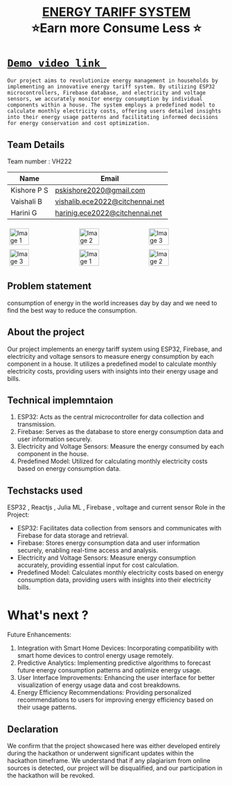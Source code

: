 <h1 align="center" style="border-bottom: none">
    <b>
        <a href="[https://github.com/Diwakar1819/vashist-hackathon](https://github.com/kishore-p-s/Energy-Tariff-System.git)"> ENERGY TARIFF SYSTEM </a><br>
    </b>
    ⭐️Earn more Consume Less  ⭐️ <br>
</h1>

# [`Demo video link `](https://youtu.be/LMi-X51Y_K0?si=3hq8c1hwJB9Zh1VM)
    Our project aims to revolutionize energy management in households by implementing an innovative energy tariff system. By utilizing ESP32 microcontrollers, Firebase database, and electricity and voltage sensors, we accurately monitor energy consumption by individual components within a house. The system employs a predefined model to calculate monthly electricity costs, offering users detailed insights into their energy usage patterns and facilitating informed decisions for energy conservation and cost optimization.

## Team Details
Team number : VH222

| Name    | Email           |
|---------|-----------------|
| Kishore P S | pskishore2020@gmail.com |
| Vaishali B | vishalib.ece2022@citchennai.net |
| Harini G | harinig.ece2022@citchennai.net |

<div style="display: flex; flex-wrap: wrap;">
    <img src="[https://static.vecteezy.com/system/resources/previews/013/688/865/non_2x/modern-color-and-geometric-banner-design-template-on-the-background-of-the-mobile-phone-mobile-modern-poster-marketing-special-offer-promotion-smartphone-mockup-vector.jpg" alt="Image 1" style="width: 30%; margin: 5px;](https://github.com/Diwakar1819/vashist-hackathon/assets/154526900/2879b5cd-49bc-45c1-aa4d-e7bfe7638c75)">
    <img src="https://encrypted-tbn0.gstatic.com/images?q=tbn:ANd9GcSECH9uhvdGq0EP6QqG8lzAyjz1F-6V5RyMZrjBGmoIbP5diPgG53mWePJ9RlWVbJuVWCo&usqp=CAU" alt="Image 2" style="width: 30%; margin: 5px;">
    <img src="https://encrypted-tbn0.gstatic.com/images?q=tbn:ANd9GcSEwduQ50DEm_tr94tfGWHqAYzzvjb_5oS6ULmejCN2pBlolGfTv8wTwaa64fnt1GThiDc" alt="Image 3" style="width: 30%; margin: 5px;">
    <img src="https://encrypted-tbn0.gstatic.com/images?q=tbn:ANd9GcSEwduQ50DEm_tr94tfGWHqAYzzvjb_5oS6ULmejCN2pBlolGfTv8wTwaa64fnt1GThiDc" alt="Image 3" style="width: 30%; margin: 5px;">
       <img src="https://static.vecteezy.com/system/resources/previews/013/688/865/non_2x/modern-color-and-geometric-banner-design-template-on-the-background-of-the-mobile-phone-mobile-modern-poster-marketing-special-offer-promotion-smartphone-mockup-vector.jpg" alt="Image 1" style="width: 30%; margin: 5px;">
    <img src="https://encrypted-tbn0.gstatic.com/images?q=tbn:ANd9GcSECH9uhvdGq0EP6QqG8lzAyjz1F-6V5RyMZrjBGmoIbP5diPgG53mWePJ9RlWVbJuVWCo&usqp=CAU" alt="Image 2" style="width: 30%; margin: 5px;">
</div>

## Problem statement 
consumption of energy in the world increases day by day and we need to find the best way to reduce the consumption.
## About the project
Our project implements an energy tariff system using ESP32, Firebase, and electricity and voltage sensors to measure energy consumption by each component in a house. It utilizes a predefined model to calculate monthly electricity costs, providing users with insights into their energy usage and bills.


## Technical implemntaion 
1. ESP32: Acts as the central microcontroller for data collection and transmission.
2. Firebase: Serves as the database to store energy consumption data and user information securely.
3. Electricity and Voltage Sensors: Measure the energy consumed by each component in the house.
4. Predefined Model: Utilized for calculating monthly electricity costs based on energy consumption data.

## Techstacks used 
ESP32 , Reactjs , Julia ML , Firebase , voltage and current sensor
Role in the Project:
- ESP32: Facilitates data collection from sensors and communicates with Firebase for data storage and retrieval.
- Firebase: Stores energy consumption data and user information securely, enabling real-time access and analysis.
- Electricity and Voltage Sensors: Measure energy consumption accurately, providing essential input for cost calculation.
- Predefined Model: Calculates monthly electricity costs based on energy consumption data, providing users with insights into their electricity bills.



# What's next ?
Future Enhancements:
1. Integration with Smart Home Devices: Incorporating compatibility with smart home devices to control energy usage remotely.
2. Predictive Analytics: Implementing predictive algorithms to forecast future energy consumption patterns and optimize energy usage.
3. User Interface Improvements: Enhancing the user interface for better visualization of energy usage data and cost breakdowns.
4. Energy Efficiency Recommendations: Providing personalized recommendations to users for improving energy efficiency based on their usage patterns.

## Declaration
We confirm that the project showcased here was either developed entirely during the hackathon or underwent significant updates within the hackathon timeframe. We understand that if any plagiarism from online sources is detected, our project will be disqualified, and our participation in the hackathon will be revoked.
